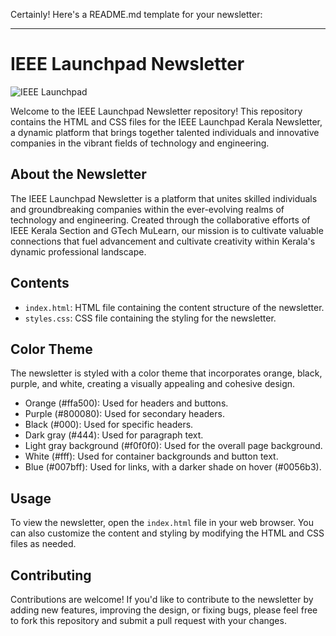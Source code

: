 Certainly! Here's a README.md template for your newsletter:

---

# IEEE Launchpad Newsletter

![IEEE Launchpad](image-link-here)

Welcome to the IEEE Launchpad Newsletter repository! This repository contains the HTML and CSS files for the IEEE Launchpad Kerala Newsletter, a dynamic platform that brings together talented individuals and innovative companies in the vibrant fields of technology and engineering.

## About the Newsletter

The IEEE Launchpad Newsletter is a platform that unites skilled individuals and groundbreaking companies within the ever-evolving realms of technology and engineering. Created through the collaborative efforts of IEEE Kerala Section and GTech MuLearn, our mission is to cultivate valuable connections that fuel advancement and cultivate creativity within Kerala's dynamic professional landscape.

## Contents

- `index.html`: HTML file containing the content structure of the newsletter.
- `styles.css`: CSS file containing the styling for the newsletter.

## Color Theme

The newsletter is styled with a color theme that incorporates orange, black, purple, and white, creating a visually appealing and cohesive design.

- Orange (#ffa500): Used for headers and buttons.
- Purple (#800080): Used for secondary headers.
- Black (#000): Used for specific headers.
- Dark gray (#444): Used for paragraph text.
- Light gray background (#f0f0f0): Used for the overall page background.
- White (#fff): Used for container backgrounds and button text.
- Blue (#007bff): Used for links, with a darker shade on hover (#0056b3).

## Usage

To view the newsletter, open the `index.html` file in your web browser. You can also customize the content and styling by modifying the HTML and CSS files as needed.

## Contributing

Contributions are welcome! If you'd like to contribute to the newsletter by adding new features, improving the design, or fixing bugs, please feel free to fork this repository and submit a pull request with your changes.
